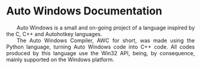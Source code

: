 <h1>Auto Windows Documentation</h1>
<div class="line"></div>

<p align="justify">&emsp;&emsp;Auto Windows is a small and on-going project of a language inspired by the C, C++ and Autohotkey languages.
<br>
&emsp;&emsp;The Auto Windows Compiler, AWC for short, was made using the Python language, turning Auto Windows code into C++ code. All codes produced by this language use the Win32 API, being, by consequence, mainly supported on the Windows platform.</p>
